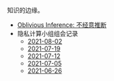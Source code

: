 知识的边缘。

- [Oblivious Inference: 不经意推断](research/oblivious-inference.md)
- 隐私计算小组组会记录
  - [2021-08-02](research/meetings/2021-08-02-record.md)
  - [2021-07-19](research/meetings/2021-07-19-record.md)
  - [2021-07-12](research/meetings/2021-07-12-record.md)
  - [2021-07-05](research/meetings/2021-07-05-record.md)
  - [2021-06-26](research/meetings/2021-06-28-record.md)